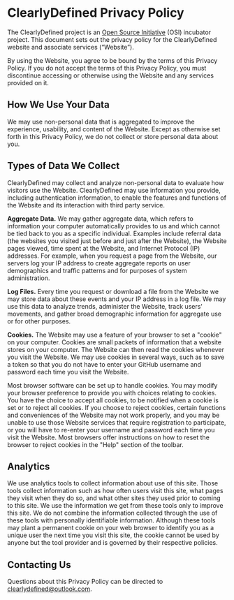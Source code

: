 # ClearlyDefined Privacy Policy

The ClearlyDefined project is an [Open Source Initiative](https://www.opensource.org) (OSI) incubator project. This document sets out the privacy policy for the ClearlyDefined website and associate services (“Website”).

By using the Website, you agree to be bound by the terms of this Privacy Policy.  If you do not accept the terms of this Privacy Policy, you must discontinue accessing or otherwise using the Website and any services provided on it.

## How We Use Your Data

We may use non-personal data that is aggregated to improve the experience, usability, and content of the Website.  Except as otherwise set forth in this Privacy Policy, we do not collect or store personal data about you.

## Types of Data We Collect

ClearlyDefined may collect and analyze non-personal data to evaluate how visitors use the Website.  ClearlyDefined may use information you provide, including authentication information, to enable the features and functions of the Website and its interaction with third party service.

<b>Aggregate Data.</b> We may gather aggregate data, which refers to information your computer automatically provides to us and which cannot be tied back to you as a specific individual. Examples include referral data (the websites you visited just before and just after the Website), the Website pages viewed, time spent at the Website, and Internet Protocol (IP) addresses. For example, when you request a page from the Website, our servers log your IP address to create aggregate reports on user demographics and traffic patterns and for purposes of system administration.

<b>Log Files.</b> Every time you request or download a file from the Website we may store data about these events and your IP address in a log file. We may use this data to analyze trends, administer the Website, track users’ movements, and gather broad demographic information for aggregate use or for other purposes.

<b>Cookies.</b> The Website may use a feature of your browser to set a "cookie" on your computer. Cookies are small packets of information that a website stores on your computer. The Website can then read the cookies whenever you visit the Website. We may use cookies in several ways, such as to save a token so that you do not have to enter your GitHub username and password each time you visit the Website.

Most browser software can be set up to handle cookies. You may modify your browser preference to provide you with choices relating to cookies. You have the choice to accept all cookies, to be notified when a cookie is set or to reject all cookies. If you choose to reject cookies, certain functions and conveniences of the Website may not work properly, and you may be unable to use those Website services that require registration to participate, or you will have to re-enter your username and password each time you visit the Website. Most browsers offer instructions on how to reset the browser to reject cookies in the "Help" section of the toolbar.

## Analytics

We use analytics tools to collect information about use of this site. Those tools collect information such as how often users visit this site, what pages they visit when they do so, and what other sites they used prior to coming to this site. We use the information we get from these tools only to improve this site. We do not combine the information collected through the use of these tools with personally identifiable information. Although these tools may plant a permanent cookie on your web browser to identify you as a unique user the next time you visit this site, the cookie cannot be used by anyone but the tool provider and is governed by their respective policies.

## Contacting Us

Questions about this Privacy Policy can be directed to [clearlydefined@outlook.com](mailto:clearlydefined@googlegroups.com).
